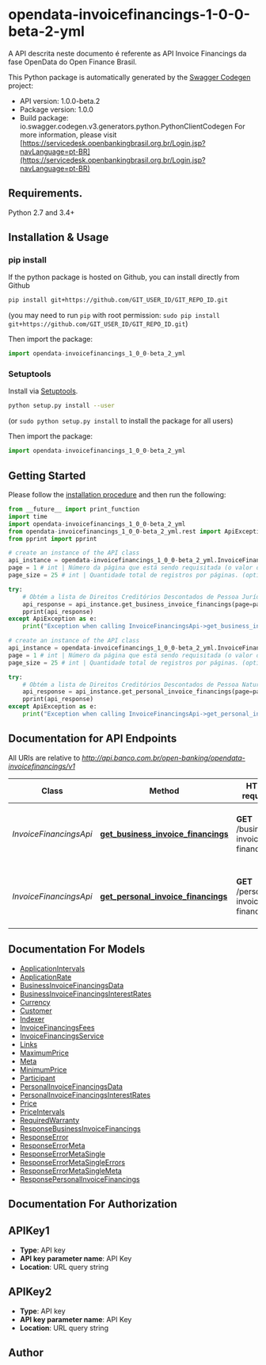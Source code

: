 # opendata-invoicefinancings-1-0-0-beta-2-yml
A API descrita neste documento é referente as API Invoice Financings da fase OpenData do Open Finance Brasil.

This Python package is automatically generated by the [Swagger Codegen](https://github.com/swagger-api/swagger-codegen) project:

- API version: 1.0.0-beta.2
- Package version: 1.0.0
- Build package: io.swagger.codegen.v3.generators.python.PythonClientCodegen
For more information, please visit [https://servicedesk.openbankingbrasil.org.br/Login.jsp?navLanguage=pt-BR](https://servicedesk.openbankingbrasil.org.br/Login.jsp?navLanguage=pt-BR)

## Requirements.

Python 2.7 and 3.4+

## Installation & Usage
### pip install

If the python package is hosted on Github, you can install directly from Github

```sh
pip install git+https://github.com/GIT_USER_ID/GIT_REPO_ID.git
```
(you may need to run `pip` with root permission: `sudo pip install git+https://github.com/GIT_USER_ID/GIT_REPO_ID.git`)

Then import the package:
```python
import opendata-invoicefinancings_1_0_0-beta_2_yml 
```

### Setuptools

Install via [Setuptools](http://pypi.python.org/pypi/setuptools).

```sh
python setup.py install --user
```
(or `sudo python setup.py install` to install the package for all users)

Then import the package:
```python
import opendata-invoicefinancings_1_0_0-beta_2_yml
```

## Getting Started

Please follow the [installation procedure](#installation--usage) and then run the following:

```python
from __future__ import print_function
import time
import opendata-invoicefinancings_1_0_0-beta_2_yml
from opendata-invoicefinancings_1_0_0-beta_2_yml.rest import ApiException
from pprint import pprint

# create an instance of the API class
api_instance = opendata-invoicefinancings_1_0_0-beta_2_yml.InvoiceFinancingsApi(opendata-invoicefinancings_1_0_0-beta_2_yml.ApiClient(configuration))
page = 1 # int | Número da página que está sendo requisitada (o valor da primeira página é 1). (optional) (default to 1)
page_size = 25 # int | Quantidade total de registros por páginas. (optional) (default to 25)

try:
    # Obtém a lista de Direitos Creditórios Descontados​ de Pessoa Jurídica.
    api_response = api_instance.get_business_invoice_financings(page=page, page_size=page_size)
    pprint(api_response)
except ApiException as e:
    print("Exception when calling InvoiceFinancingsApi->get_business_invoice_financings: %s\n" % e)

# create an instance of the API class
api_instance = opendata-invoicefinancings_1_0_0-beta_2_yml.InvoiceFinancingsApi(opendata-invoicefinancings_1_0_0-beta_2_yml.ApiClient(configuration))
page = 1 # int | Número da página que está sendo requisitada (o valor da primeira página é 1). (optional) (default to 1)
page_size = 25 # int | Quantidade total de registros por páginas. (optional) (default to 25)

try:
    # Obtém a lista de Direitos Creditórios Descontados​ de Pessoa Natural.
    api_response = api_instance.get_personal_invoice_financings(page=page, page_size=page_size)
    pprint(api_response)
except ApiException as e:
    print("Exception when calling InvoiceFinancingsApi->get_personal_invoice_financings: %s\n" % e)
```

## Documentation for API Endpoints

All URIs are relative to *http://api.banco.com.br/open-banking/opendata-invoicefinancings/v1*

Class | Method | HTTP request | Description
------------ | ------------- | ------------- | -------------
*InvoiceFinancingsApi* | [**get_business_invoice_financings**](docs/InvoiceFinancingsApi.md#get_business_invoice_financings) | **GET** /business-invoice-financings | Obtém a lista de Direitos Creditórios Descontados​ de Pessoa Jurídica.
*InvoiceFinancingsApi* | [**get_personal_invoice_financings**](docs/InvoiceFinancingsApi.md#get_personal_invoice_financings) | **GET** /personal-invoice-financings | Obtém a lista de Direitos Creditórios Descontados​ de Pessoa Natural.

## Documentation For Models

 - [ApplicationIntervals](docs/ApplicationIntervals.md)
 - [ApplicationRate](docs/ApplicationRate.md)
 - [BusinessInvoiceFinancingsData](docs/BusinessInvoiceFinancingsData.md)
 - [BusinessInvoiceFinancingsInterestRates](docs/BusinessInvoiceFinancingsInterestRates.md)
 - [Currency](docs/Currency.md)
 - [Customer](docs/Customer.md)
 - [Indexer](docs/Indexer.md)
 - [InvoiceFinancingsFees](docs/InvoiceFinancingsFees.md)
 - [InvoiceFinancingsService](docs/InvoiceFinancingsService.md)
 - [Links](docs/Links.md)
 - [MaximumPrice](docs/MaximumPrice.md)
 - [Meta](docs/Meta.md)
 - [MinimumPrice](docs/MinimumPrice.md)
 - [Participant](docs/Participant.md)
 - [PersonalInvoiceFinancingsData](docs/PersonalInvoiceFinancingsData.md)
 - [PersonalInvoiceFinancingsInterestRates](docs/PersonalInvoiceFinancingsInterestRates.md)
 - [Price](docs/Price.md)
 - [PriceIntervals](docs/PriceIntervals.md)
 - [RequiredWarranty](docs/RequiredWarranty.md)
 - [ResponseBusinessInvoiceFinancings](docs/ResponseBusinessInvoiceFinancings.md)
 - [ResponseError](docs/ResponseError.md)
 - [ResponseErrorMeta](docs/ResponseErrorMeta.md)
 - [ResponseErrorMetaSingle](docs/ResponseErrorMetaSingle.md)
 - [ResponseErrorMetaSingleErrors](docs/ResponseErrorMetaSingleErrors.md)
 - [ResponseErrorMetaSingleMeta](docs/ResponseErrorMetaSingleMeta.md)
 - [ResponsePersonalInvoiceFinancings](docs/ResponsePersonalInvoiceFinancings.md)

## Documentation For Authorization


## APIKey1

- **Type**: API key
- **API key parameter name**: API Key
- **Location**: URL query string

## APIKey2

- **Type**: API key
- **API key parameter name**: API Key
- **Location**: URL query string


## Author


